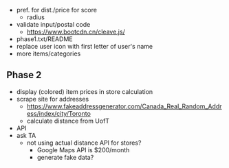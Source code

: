 - pref. for dist./price for score
  - radius
- validate input/postal code
  - https://www.bootcdn.cn/cleave.js/ 
- phase1.txt/README
- replace user icon with first letter of user's name
- more items/categories
 
## Phase 2
- display (colored) item prices in store calculation
- scrape site for addresses
  - https://www.fakeaddressgenerator.com/Canada_Real_Random_Address/index/city/Toronto
  - calculate distance from UofT
- API 
- ask TA
  - not using actual distance API for stores?
    - Google Maps API is $200/month
    - generate fake data?
